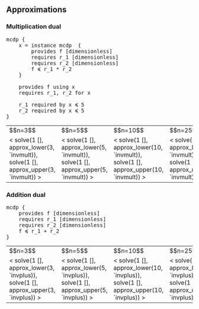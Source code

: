


## Approximations


### Multiplication dual

<pre class='mcdp' id='invmult'>
mcdp {
    x = instance mcdp  {
        provides f [dimensionless]
        requires r_1 [dimensionless]
        requires r_2 [dimensionless]
        f ≼ r_1 * r_2
    }

    provides f using x
    requires r_1, r_2 for x

    r_1 required by x ≼ 5
    r_2 required by x ≼ 5
}
</pre>


<table class="approx">
    <tr>
        <!-- <td>$$n=1$$</td> -->
        <td>$$n=3$$</td>
        <td>$$n=5$$</td>
        <td>$$n=10$$</td>
        <td>$$n=25$$</td>
    </tr>
    <tr>
        <!-- <td>
        <render class='plot_value_generic'>
            &lt; solve(1 [], approx_lower(1, `invmult)),
                 solve(1 [], approx_upper(1, `invmult))  &gt;
        </render>
        </td> -->
        <td>
        <render class='plot_value_generic'>
            &lt; solve(1 [], approx_lower(3, `invmult)),
                 solve(1 [], approx_upper(3, `invmult))  &gt;
        </render>
        </td>
        <td>
        <render class='plot_value_generic'>
            &lt; solve(1 [], approx_lower(5, `invmult)),
                 solve(1 [], approx_upper(5, `invmult))  &gt;
        </render>
        </td>
        <td>
        <render class='plot_value_generic'>
            &lt; solve(1 [], approx_lower(10, `invmult)),
                 solve(1 [], approx_upper(10, `invmult))  &gt;
        </render>
        </td>
        <td>
        <render class='plot_value_generic'>
            &lt; solve(1 [], approx_lower(25, `invmult)),
                 solve(1 [], approx_upper(25, `invmult))  &gt;
        </render>
        </td>
    </tr>

</table>


### Addition dual

<pre class='mcdp' id='invplus'>
mcdp {
    provides f [dimensionless]
    requires r_1 [dimensionless]
    requires r_2 [dimensionless]
    f ≼ r_1 + r_2
}
</pre>

<!-- <pre class='ndp_graph_templatized'>`invplus</pre> -->

<table class="approx">
    <tr>
        <!-- <td>$$n=1$$</td> -->
        <td>$$n=3$$</td>
        <td>$$n=5$$</td>
        <td>$$n=10$$</td>
        <td>$$n=25$$</td>
    </tr>
    <tr>
        <!-- <td>
        <render class='plot_value_generic'>
            &lt; solve(1 [], approx_lower(1, `invplus)),
                 solve(1 [], approx_upper(1, `invplus))  &gt;
        </render>
        </td> -->
        <td>
        <render class='plot_value_generic'>
            &lt; solve(1 [], approx_lower(3, `invplus)),
                 solve(1 [], approx_upper(3, `invplus))  &gt;
        </render>
        </td>
        <td>
        <render class='plot_value_generic'>
            &lt; solve(1 [], approx_lower(5, `invplus)),
                 solve(1 [], approx_upper(5, `invplus))  &gt;
        </render>
        </td>
        <td>
        <render class='plot_value_generic'>
            &lt; solve(1 [], approx_lower(10, `invplus)),
                 solve(1 [], approx_upper(10, `invplus))  &gt;
        </render>
        </td>
        <td>
        <render class='plot_value_generic'>
            &lt; solve(1 [], approx_lower(25, `invplus)),
                 solve(1 [], approx_upper(25, `invplus))  &gt;
        </render>
        </td>
    </tr>

</table>

<style type='text/css'>
table.approx img {
    width: 10em;
}

</style>
